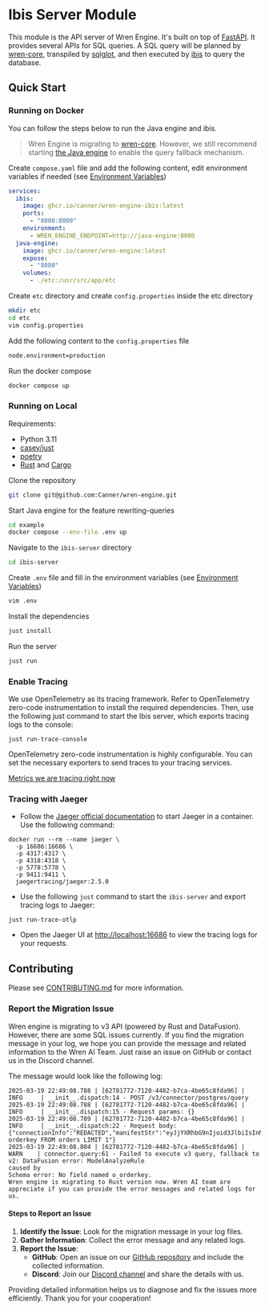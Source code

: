 # Ibis Server Module
This module is the API server of Wren Engine. It's built on top of [FastAPI](https://fastapi.tiangolo.com/). It provides several APIs for SQL queries. A SQL query will be planned by [wren-core](../wren-core/), transpiled by [sqlglot](https://github.com/tobymao/sqlglot), and then executed by [ibis](https://github.com/ibis-project/ibis) to query the database.

## Quick Start

### Running on Docker
You can follow the steps below to run the Java engine and ibis.
> Wren Engine is migrating to [wren-core](../wren-core/). However, we still recommend starting [the Java engine](../wren-core-legacy/) to enable the query fallback mechanism.

Create `compose.yaml` file and add the following content, edit environment variables if needed (see [Environment Variables](docs/development#environment-variables))
```yaml
services:
  ibis:
    image: ghcr.io/canner/wren-engine-ibis:latest
    ports:
      - "8000:8000"
    environment:
      - WREN_ENGINE_ENDPOINT=http://java-engine:8080
  java-engine:
    image: ghcr.io/canner/wren-engine:latest
    expose:
      - "8080"
    volumes:
      - ./etc:/usr/src/app/etc
```
Create `etc` directory and create `config.properties` inside the etc directory
```bash
mkdir etc
cd etc
vim config.properties
```
Add the following content to the `config.properties` file
```bash
node.environment=production
```
Run the docker compose
```bash
docker compose up
```

### Running on Local
Requirements:
- Python 3.11
- [casey/just](https://github.com/casey/just)
- [poetry](https://github.com/python-poetry/poetry)
- [Rust](https://www.rust-lang.org/tools/install) and [Cargo](https://doc.rust-lang.org/cargo/getting-started/installation.html)

Clone the repository
```bash
git clone git@github.com:Canner/wren-engine.git
```
Start Java engine for the feature rewriting-queries
```bash
cd example
docker compose --env-file .env up
```
Navigate to the `ibis-server` directory
```bash
cd ibis-server
```
Create `.env` file and fill in the environment variables (see [Environment Variables](docs/development#environment-variables))
```bash
vim .env
```
Install the dependencies
```bash
just install
```
Run the server
```bash
just run
```

### Enable Tracing
We use OpenTelemetry as its tracing framework. Refer to OpenTelemetry zero-code instrumentation to install the required dependencies.
Then, use the following just command to start the Ibis server, which exports tracing logs to the console:
```
just run-trace-console
```
OpenTelemetry zero-code instrumentation is highly configurable. You can set the necessary exporters to send traces to your tracing services.

[Metrics we are tracing right now](./Metrics.md)

### Tracing with Jaeger
- Follow the [Jaeger official documentation](https://www.jaegertracing.io/docs/2.5/getting-started/#all-in-one) to start Jaeger in a container. Use the following command:
```
docker run --rm --name jaeger \
  -p 16686:16686 \
  -p 4317:4317 \
  -p 4318:4318 \
  -p 5778:5778 \
  -p 9411:9411 \
  jaegertracing/jaeger:2.5.0
```
- Use the following `just` command to start the `ibis-server` and export tracing logs to Jaeger:
```
just run-trace-otlp 
```
- Open the Jaeger UI at [http://localhost:16686](http://localhost:16686) to view the tracing logs for your requests.

## Contributing
Please see [CONTRIBUTING.md](docs/CONTRIBUTING.md) for more information.

### Report the Migration Issue
Wren engine is migrating to v3 API (powered by Rust and DataFusion). However, there are some SQL issues currently.
If you find the migration message in your log, we hope you can provide the message and related information to the Wren AI Team.
Just raise an issue on GitHub or contact us in the Discord channel.

The message would look like the following log:
```
2025-03-19 22:49:08.788 | [62781772-7120-4482-b7ca-4be65c8fda96] | INFO     | __init__.dispatch:14 - POST /v3/connector/postgres/query
2025-03-19 22:49:08.788 | [62781772-7120-4482-b7ca-4be65c8fda96] | INFO     | __init__.dispatch:15 - Request params: {}
2025-03-19 22:49:08.789 | [62781772-7120-4482-b7ca-4be65c8fda96] | INFO     | __init__.dispatch:22 - Request body: {"connectionInfo":"REDACTED","manifestStr":"eyJjYXRhbG9nIjoid3JlbiIsInNjaGVtYSI6InB1YmxpYyIsIm1vZGVscyI6W3sibmFtZSI6Im9yZGVycyIsInRhYmxlUmVmZXJlbmNlIjp7InNjaGVtYSI6InB1YmxpYyIsIm5hbWUiOiJvcmRlcnMifSwiY29sdW1ucyI6W3sibmFtZSI6Im9yZGVya2V5IiwidHlwZSI6InZhcmNoYXIiLCJleHByZXNzaW9uIjoiY2FzdChvX29yZGVya2V5IGFzIHZhcmNoYXIpIn1dfV19","sql":"SELECT orderkey FROM orders LIMIT 1"}
2025-03-19 22:49:08.804 | [62781772-7120-4482-b7ca-4be65c8fda96] | WARN    | connector.query:61 - Failed to execute v3 query, fallback to v2: DataFusion error: ModelAnalyzeRule
caused by
Schema error: No field named o_orderkey.
Wren engine is migrating to Rust version now. Wren AI team are appreciate if you can provide the error messages and related logs for us.
```

#### Steps to Report an Issue
1. **Identify the Issue**: Look for the migration message in your log files.
2. **Gather Information**: Collect the error message and any related logs.
3. **Report the Issue**:
   - **GitHub**: Open an issue on our [GitHub repository](https://github.com/Canner/wren-engine/issues) and include the collected information.
   - **Discord**: Join our [Discord channel](https://discord.gg/5DvshJqG8Z) and share the details with us.

Providing detailed information helps us to diagnose and fix the issues more efficiently. Thank you for your cooperation!
